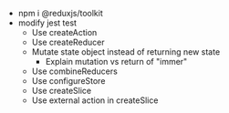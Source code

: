 - npm i @reduxjs/toolkit
- modify jest test
  - Use createAction
  - Use createReducer
  - Mutate state object instead of returning new state
    - Explain mutation vs return of "immer"
  - Use combineReducers
  - Use configureStore
  - Use createSlice
  - Use external action in createSlice
